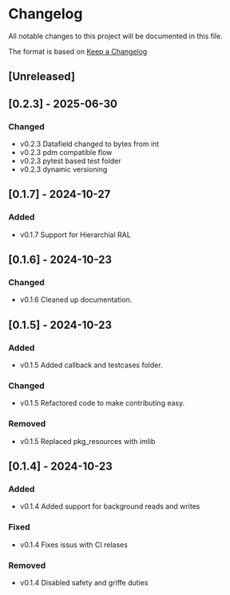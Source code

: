 # Changelog
All notable changes to this project will be documented in this file.

The format is based on [Keep a Changelog](http://keepachangelog.com/en/1.0.0/)

## [Unreleased]

## [0.2.3] - 2025-06-30
### Changed
- v0.2.3 Datafield changed to bytes from int
- v0.2.3 pdm compatible flow
- v0.2.3 pytest based test folder
- v0.2.3 dynamic versioning

## [0.1.7] - 2024-10-27
### Added
- v0.1.7 Support for Hierarchial RAL

## [0.1.6] - 2024-10-23
### Changed
- v0.1.6 Cleaned up documentation.

## [0.1.5] - 2024-10-23
### Added
- v0.1.5 Added callback and testcases folder.

### Changed
- v0.1.5 Refactored code to make contributing easy.

### Removed
- v0.1.5 Replaced pkg_resources with imlib

## [0.1.4] - 2024-10-23

### Added
- v0.1.4 Added support for background reads and writes

### Fixed
- v0.1.4 Fixes issus with CI relases

### Removed
- v0.1.4 Disabled safety and griffe duties
